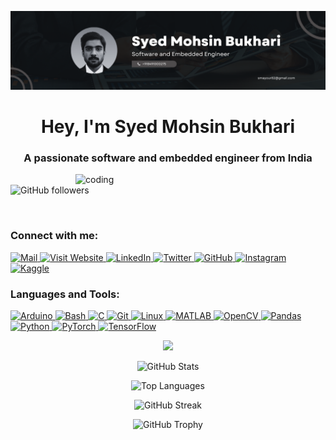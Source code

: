![logo](https://github.com/mayourbukhari/mayourbukhari/blob/main/Syed%20Mohsin%20Bukhari%20(2).png)

<h1 align="center">Hey, I'm Syed Mohsin Bukhari</h1>
<h3 align="center">A passionate software and embedded engineer from India</h3>

<img align="right" alt="coding" width="400" src="https://user-images.githubusercontent.com/55389276/140866485-8fb1c876-9a8f-4d6a-98dc-08c4981eaf70.gif">

![GitHub followers](https://img.shields.io/github/followers/mayourbukhari?label=Followers&style=social)

<p align="left">
  <a href="https://twitter.com/" target="blank"><img src="https://img.shields.io/twitter/follow/?logo=twitter&style=for-the-badge" alt="" /></a>
</p>

<h3 align="left"> Connect with me:</h3>
<div align="left">
  <a href="mailto:smayour82@gmail.com">
    <img src="https://img.shields.io/badge/Mail-Contact-informational?style=for-the-badge&logo=gmail" alt="Mail" />
  </a>
  <a href="https://mayourbukhari.github.io/Personal-Portfolio">
    <img src="https://img.shields.io/badge/Visit%20Website-Portfolio-blue?style=for-the-badge" alt="Visit Website" />
  </a>
  <a href="https://www.linkedin.com/in/syed-mohsin-bukhari/">
    <img src="https://img.shields.io/badge/LinkedIn-Connect-blue?style=for-the-badge&logo=linkedin" alt="LinkedIn" />
  </a>
  <a href="https://twitter.com/ArraySurvey">
    <img src="https://img.shields.io/badge/Twitter-Follow-blue?style=for-the-badge&logo=twitter" alt="Twitter" />
  </a>
  <a href="https://github.com/mayourbukhari">
    <img src="https://img.shields.io/badge/GitHub-Follow-blue?style=for-the-badge&logo=github" alt="GitHub" />
  </a>
  <a href="https://www.instagram.com/mayour_writes">
    <img src="https://img.shields.io/badge/Instagram-Follow-red?style=for-the-badge&logo=instagram" alt="Instagram" />
  </a>
  <a href="https://kaggle.com/mayourbukhari">
    <img src="https://img.shields.io/badge/Kaggle-Profile-blue?style=for-the-badge&logo=kaggle" alt="Kaggle" />
  </a>
</div>


<h3 align="left">Languages and Tools:</h3>
<p align="left">
  <a href="https://www.arduino.cc/" target="_blank" rel="noreferrer">
    <img src="https://img.shields.io/badge/Arduino-00979D?style=for-the-badge&logo=arduino&logoColor=white" alt="Arduino"/>
  </a>
  <a href="https://www.gnu.org/software/bash/" target="_blank" rel="noreferrer">
    <img src="https://img.shields.io/badge/Bash-4EAA25?style=for-the-badge&logo=gnu-bash&logoColor=white" alt="Bash"/>
  </a>
  <a href="https://www.cprogramming.com/" target="_blank" rel="noreferrer">
    <img src="https://img.shields.io/badge/C-A8B9CC?style=for-the-badge&logo=c&logoColor=white" alt="C"/>
  </a>
  <a href="https://git-scm.com/" target="_blank" rel="noreferrer">
    <img src="https://img.shields.io/badge/Git-F05032?style=for-the-badge&logo=git&logoColor=white" alt="Git"/>
  </a>
  <a href="https://www.linux.org/" target="_blank" rel="noreferrer">
    <img src="https://img.shields.io/badge/Linux-FCC624?style=for-the-badge&logo=linux&logoColor=black" alt="Linux"/>
  </a>
  <a href="https://www.mathworks.com/" target="_blank" rel="noreferrer">
    <img src="https://img.shields.io/badge/MATLAB-0076A8?style=for-the-badge&logo=mathworks&logoColor=white" alt="MATLAB"/>
  </a>
  <a href="https://opencv.org/" target="_blank" rel="noreferrer">
    <img src="https://img.shields.io/badge/OpenCV-5C3EE8?style=for-the-badge&logo=opencv&logoColor=white" alt="OpenCV"/>
  </a>
  <a href="https://pandas.pydata.org/" target="_blank" rel="noreferrer">
    <img src="https://img.shields.io/badge/Pandas-150458?style=for-the-badge&logo=pandas&logoColor=white" alt="Pandas"/>
  </a>
  <a href="https://www.python.org" target="_blank" rel="noreferrer">
    <img src="https://img.shields.io/badge/Python-3776AB?style=for-the-badge&logo=python&logoColor=white" alt="Python"/>
  </a>
  <a href="https://pytorch.org/" target="_blank" rel="noreferrer">
    <img src="https://img.shields.io/badge/PyTorch-EE4C2C?style=for-the-badge&logo=pytorch&logoColor=white" alt="PyTorch"/>
  </a>
  <a href="https://www.tensorflow.org" target="_blank" rel="noreferrer">
    <img src="https://img.shields.io/badge/TensorFlow-FF6F00?style=for-the-badge&logo=tensorflow&logoColor=white" alt="TensorFlow"/>
  </a>
</p>


<p align="center"> 
  <img src="https://profile-counter.glitch.me/mayourbukhari/count.svg" />
</p>


  <p align="center">
  <img src="https://github-readme-stats.vercel.app/api?username=mayourbukhari&show_icons=true&theme=dark" alt="GitHub Stats" />
</p>

<p align="center">
  <img src="https://github-readme-stats.vercel.app/api/top-langs/?username=mayourbukhari&show_icons=true&layout=compact&theme=dark" alt="Top Languages" />
</p>

<p align="center">
  <img src="https://github-readme-streak-stats.herokuapp.com/?user=mayourbukhari&theme=dark" alt="GitHub Streak" />
</p>

<p align="center">
  <img src="https://github-profile-trophy.vercel.app/?username=mayourbukhari&theme=gruvbox" alt="GitHub Trophy" />
</p>





